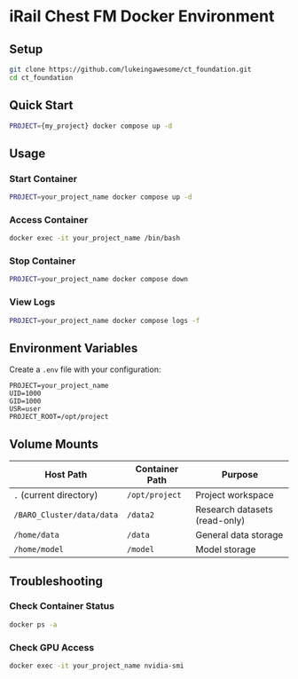 # iRail Chest FM Docker Environment

## Setup

```bash
git clone https://github.com/lukeingawesome/ct_foundation.git
cd ct_foundation
```

## Quick Start

```bash
PROJECT={my_project} docker compose up -d
```

## Usage

### Start Container
```bash
PROJECT=your_project_name docker compose up -d
```

### Access Container
```bash
docker exec -it your_project_name /bin/bash
```

### Stop Container
```bash
PROJECT=your_project_name docker compose down
```

### View Logs
```bash
PROJECT=your_project_name docker compose logs -f
```

## Environment Variables

Create a `.env` file with your configuration:

```env
PROJECT=your_project_name
UID=1000
GID=1000
USR=user
PROJECT_ROOT=/opt/project
```

## Volume Mounts

| Host Path | Container Path | Purpose |
|-----------|----------------|---------|
| `.` (current directory) | `/opt/project` | Project workspace |
| `/BARO_Cluster/data/data` | `/data2` | Research datasets (read-only) |
| `/home/data` | `/data` | General data storage |
| `/home/model` | `/model` | Model storage |

## Troubleshooting

### Check Container Status
```bash
docker ps -a
```

### Check GPU Access
```bash
docker exec -it your_project_name nvidia-smi
```
